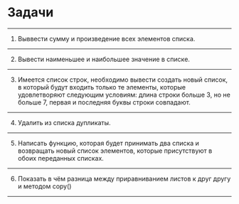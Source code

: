 # Задачи

____
1. Выввести сумму и произведение всех элементов списка.  
____
2. Вывести наименьшее и наибольшее значение в списке.
____
3. Имеется список строк, необходимо вывести создать новый список, в который будут входить только те элементы, 
которые удовлетворяют следующим условиям: длина строки больше 3, но не больше 7, первая и последняя буквы строки совпадают.  
____
4. Удалить из списка дупликаты. 
____
5. Написать функцию, которая будет принимать два списка и возвращать новый список элементов, которые присутствуют в обоих переданных списках. 
____
6. Показать в чём разница между приравниванием листов к друг другу и методом copy()
____
